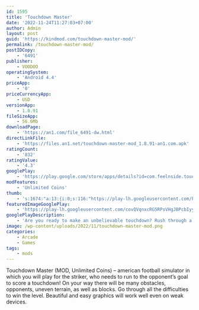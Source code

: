 ```yaml
---
id: 1595
title: 'Touchdown Master'
date: '2022-11-24T11:27:03+07:00'
author: Admin
layout: post
guid: 'https://kindmod.com/touchdown-master-mod/'
permalink: /touchdown-master-mod/
postIDCopy:
    - '6491'
publisher:
    - VOODOO
operatingSystem:
    - 'Android 4.4'
priceApp:
    - '0'
priceCurrencyApp:
    - USD
versionApp:
    - 1.8.91
fileSizeApp:
    - 56.6Mb
downloadPage:
    - 'https://an1.com/file_6491-dw.html'
directLinkFile:
    - 'https://files.an1.net/touchdown-master-mod_1.8.91-an1.com.apk'
ratingCount:
    - '832'
ratingValue:
    - '4.3'
googlePlay:
    - 'https://play.google.com/store/apps/details?id=com.feelnside.touchdownmaster'
modFeatures:
    - 'Unlimited Coins'
thumb:
    - 's:1674:"a:13:{i:0;s:116:"https://play-lh.googleusercontent.com/kRDMwVgHHj851yAgS9Q-iwDhIivlypMlA0k9R1i1ksnuwoTcuFvN5HlZW3lbhy61SjCh=w526-h296";i:1;s:115:"https://play-lh.googleusercontent.com/tr6iZ5RtDO8dvkmyeA9Ncw3QRKRpssY25R-w36UG6dp2ZUcRRUjkLhIXxvWO6GBv_Ms=w526-h296";i:2;s:114:"https://play-lh.googleusercontent.com/ETY-SPiaSR0b5axlZdhXYgW7PLoHVVKoX0NR4EyoPGioVfOwTU80dq8u9dVnkMlL5A=w526-h296";i:3;s:115:"https://play-lh.googleusercontent.com/dNp_bK6CeUdjFUPAZINxE2U4fkscQkD4ohLlbxXk_NrjjrE92iKONuPdq67DuZi0aOA=w526-h296";i:4;s:115:"https://play-lh.googleusercontent.com/8oznqEHMp_9rqlSM06ISFOl1snEX7nveJo6t55y_FNTSzVF6SIAZQU4Zu-oBLNj9M-0=w526-h296";i:5;s:115:"https://play-lh.googleusercontent.com/6lzm-ulZM5rhY8L131NnREOKKZ16vW1ZRSEa66SiyYm98kS8E4QOePISH2GOtAgQPDg=w526-h296";i:6;s:114:"https://play-lh.googleusercontent.com/924uVyWQzRzVO4lkGVHgk401lqLH2fdKVLPpss8KJSAZ_Hgyizh8SnQWuFG4w2U4_A=w526-h296";i:7;s:116:"https://play-lh.googleusercontent.com/wBbRjqRVZ8LIbgMhgq99Kkf7Isn6OFfe_7E0fSZfuxRp-DpkVE0C1d5UCjVcz7DiLP3h=w526-h296";i:8;s:115:"https://play-lh.googleusercontent.com/aH9rtIBVCq2C7mplIbQr3kTFEykqFHOPsq4DB5TUb5DJxqfj8HqGPlkRnT-g-grYQ7g=w526-h296";i:9;s:116:"https://play-lh.googleusercontent.com/ZVPJXg_UtJK34CCSCvQZplWftsZ-ZYekz_ZO__rDnyzmh5ZUc_bcCvfy7d2YDV0DZSbQ=w526-h296";i:10;s:115:"https://play-lh.googleusercontent.com/N4ifv_uwB8_ee7yAoc8ct96Df4V_USVtZavtNdrQrvac5fhl0tVvr2ziSvZimszXtmE=w526-h296";i:11;s:115:"https://play-lh.googleusercontent.com/_XTw12vnxu9Wc3vE9OLRZFvqa9WEFUxj0u1BjTrV3yzbwa00govIqc1RV1p3UN6noH0=w526-h296";i:12;s:114:"https://play-lh.googleusercontent.com/B2GZlMVThXrOm1EJ0eIfJBdNCkN3K6gTRG85TrH2HmS4TCr1KRLaAWl7S3jPAS9Wmg=w526-h296";}";'
featuredImageGooglePlay:
    - 'https://play-lh.googleusercontent.com/covQVqnxcRG5RPsVHgJBPcbIyytZLRXs5yrfLF_cJ_8J6GuPjfxi-YPpn33hMmoF94g'
googlePlayDescription:
    - 'Are you ready to make an unbelievable touchdown? Rush through a lot of enemies and various obstacles. Try to do your best to get to the finish line!Slide over the screen to move your character.Touchdown Master is the exciting free game you''ll want to tell your friends about. Which level can they get to?.'
image: /wp-content/uploads/2022/11/touchdown-master-mod.png
categories:
    - Arcade
    - Games
tags:
    - mods
---
```


Touchdown Master (MOD, Unlimited Coins) – american football simulator in which you will play for the striker, who needs to run to the opponent’s goal to score a touchdown! On your way there will be many obstacles, opponents, uneven terrain, as well as blocks. Go through all the difficulties to win the level. Beautiful and easy graphics will work well even on weak devices.